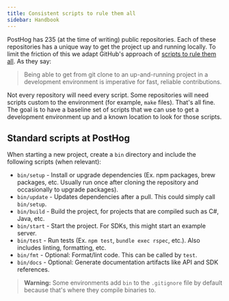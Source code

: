 ```yaml
---
title: Consistent scripts to rule them all
sidebar: Handbook
---
```


PostHog has 235 (at the time of writing) public repositories. Each of these repositories has a unique way to get the project up and running locally. To limit the friction of this we adapt GitHub's approach of [scripts to rule them all](https://github.blog/engineering/engineering-principles/scripts-to-rule-them-all/). As they say:

> Being able to get from git clone to an up-and-running project in a development environment is imperative for fast, reliable contributions.

Not every repository will need every script. Some repositories will need scripts custom to the environment (for example, `make` files). That's all fine. The goal is to have a baseline set of scripts that we can use to get a development environment up and a known location to look for those scripts.

## Standard scripts at PostHog

When starting a new project, create a `bin` directory and include the following scripts (when relevant):

* `bin/setup` - Install or upgrade dependencies (Ex. npm packages, brew packages, etc. Usually run once after cloning the repository and occasionally to upgrade packages).
* `bin/update` - Updates dependencies after a pull. This could simply call `bin/setup`.
* `bin/build` - Build the project, for projects that are compiled such as C#, Java, etc.
* `bin/start` - Start the project. For SDKs, this might start an example server.
* `bin/test` - Run tests (Ex. `npm test`, `bundle exec rspec`, etc.). Also includes linting, formatting, etc.
* `bin/fmt` - Optional: Format/lint code. This can be called by `test`.
* `bin/docs` - Optional: Generate documentation artifacts like API and SDK references.

> **Warning:** Some environments add `bin` to the `.gitignore` file by default because that's where they compile binaries to.
